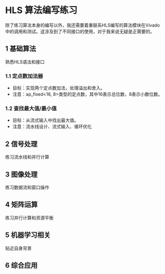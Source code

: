 # HLS 算法编写练习

除了练习算法本身的编写以外，我还需要着重联系HLS编写的算法模块在Vivado中的调用和测试。这涉及到了不同接口的使用，对于我来说无疑是正需要的。

## 1 基础算法

熟悉HLS语法和接口

### 1.1 定点数加法器

- 目标：实现两个定点数加法，处理溢出和舍入。
- 注意：ap_fixed<16, 8>类型的定点数，其中16表示总位数，8表示小数位数。

### 1.2 查找最大值/最小值

- 目标：从流式输入中找出最大值。
- 注意：流水线设计、流式输入、循环优化

## 2 信号处理

练习流水线和并行计算

## 3 图像处理

练习数据流和窗口操作

## 4 矩阵运算

练习并行计算和资源平衡

## 5 机器学习相关

贴近自身背景

## 6 综合应用
